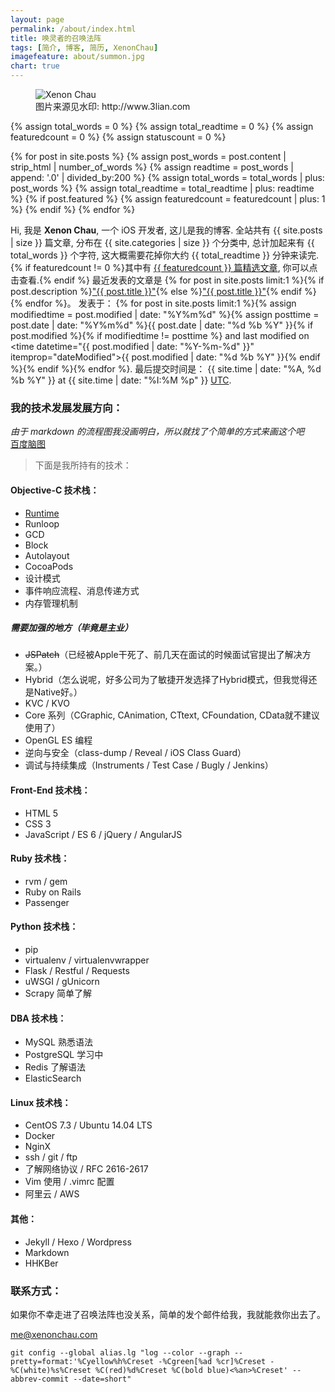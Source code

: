 ```yaml
---
layout: page
permalink: /about/index.html
title: 唤灵者的召唤法阵
tags: [简介, 博客, 简历, XenonChau]
imagefeature: about/summon.jpg
chart: true
---
```

<figure>
  <img src="{{ site.url }}/images/about/summon.jpg" alt="Xenon Chau">
  <figcaption>图片来源见水印: http://www.3lian.com</figcaption>
</figure>

{% assign total_words = 0 %}
{% assign total_readtime = 0 %}
{% assign featuredcount = 0 %}
{% assign statuscount = 0 %}

{% for post in site.posts %}
    {% assign post_words = post.content | strip_html | number_of_words %}
    {% assign readtime = post_words | append: '.0' | divided_by:200 %}
    {% assign total_words = total_words | plus: post_words %}
    {% assign total_readtime = total_readtime | plus: readtime %}
    {% if post.featured %}
    {% assign featuredcount = featuredcount | plus: 1 %}
    {% endif %}
{% endfor %}


Hi, 我是 **Xenon Chau**, 一个 iOS 开发者, 这儿是我的博客. 全站共有 {{ site.posts | size }} 篇文章, 分布在 {{ site.categories | size }} 个分类中, 总计加起来有 {{ total_words }} 个字符, 这大概需要花掉你大约 <span class="time">{{ total_readtime }}</span> 分钟来读完. {% if featuredcount != 0 %}其中有 <a href="{{ site.url }}/featured">{{ featuredcount }} 篇精选文章</a>, 你可以点击查看.{% endif %} 最近发表的文章是 {% for post in site.posts limit:1 %}{% if post.description %}<a href="{{ site.url }}{{ post.url }}" title="{{ post.description }}">"{{ post.title }}"</a>{% else %}<a href="{{ site.url }}{{ post.url }}" title="{{ post.description }}" title="Read more about {{ post.title }}">"{{ post.title }}"</a>{% endif %}{% endfor %}。 发表于： {% for post in site.posts limit:1 %}{% assign modifiedtime = post.modified | date: "%Y%m%d" %}{% assign posttime = post.date | date: "%Y%m%d" %}<time datetime="{{ post.date | date_to_xmlschema }}" class="post-time">{{ post.date | date: "%d %b %Y" }}</time>{% if post.modified %}{% if modifiedtime != posttime %} and last modified on <time datetime="{{ post.modified | date: "%Y-%m-%d" }}" itemprop="dateModified">{{ post.modified | date: "%d %b %Y" }}</time>{% endif %}{% endif %}{% endfor %}. 最后提交时间是： {{ site.time | date: "%A, %d %b %Y" }} at {{ site.time | date: "%I:%M %p" }} [UTC](http://en.wikipedia.org/wiki/Coordinated_Universal_Time "Temps Universel Coordonné").


### 我的技术发展发展方向：

*由于 markdown 的流程图我没画明白，所以就找了个简单的方式来画这个吧*  
[百度脑图](http://naotu.baidu.com/file/83c17528d7e435047aadafb90b28efcd)

> 下面是我所持有的技术：

#### Objective-C 技术栈：
* [Runtime](/Delve-Into-Objc-1-Runtime)
* Runloop
* GCD
* Block
* Autolayout
* CocoaPods
* 设计模式
* 事件响应流程、消息传递方式
* 内存管理机制

##### 需要加强的地方（毕竟是主业）
* <del>JSPatch</del>（已经被Apple干死了、前几天在面试的时候面试官提出了解决方案。）
* Hybrid（怎么说呢，好多公司为了敏捷开发选择了Hybrid模式，但我觉得还是Native好。）
* KVC / KVO 
* Core 系列（CGraphic, CAnimation, CTtext, CFoundation, CData就不建议使用了）
* OpenGL ES 编程
* 逆向与安全（class-dump / Reveal / iOS Class Guard）
* 调试与持续集成（Instruments / Test Case / Bugly / Jenkins）

#### Front-End 技术栈：
* HTML 5
* CSS 3
* JavaScript / ES 6 / jQuery / AngularJS

#### Ruby 技术栈：
* rvm / gem
* Ruby on Rails
* Passenger

#### Python 技术栈：
* pip
* virtualenv / virtualenvwrapper
* Flask / Restful / Requests
* uWSGI / gUnicorn
* Scrapy 简单了解

#### DBA 技术栈：
* MySQL 熟悉语法
* PostgreSQL 学习中
* Redis 了解语法
* ElasticSearch

#### Linux 技术栈：
* CentOS 7.3 / Ubuntu 14.04 LTS
* Docker
* NginX
* ssh / git / ftp
* 了解网络协议 / RFC 2616-2617
* Vim 使用 / .vimrc 配置
* 阿里云 / AWS

#### 其他：
* Jekyll / Hexo / Wordpress 
* Markdown
* HHKBer

### 联系方式：

如果你不幸走进了召唤法阵也没关系，简单的发个邮件给我，我就能救你出去了。

<a href="mailto:me@xenonchau.com?subject=Hi, Xenon. 有兴趣到我司工作吗？">me@xenonchau.com</a>

```
git config --global alias.lg "log --color --graph --pretty=format:'%Cyellow%h%Creset -%Cgreen[%ad %cr]%Creset -%C(white)%s%Creset %C(red)%d%Creset %C(bold blue)<%an>%Creset' --abbrev-commit --date=short"
```

